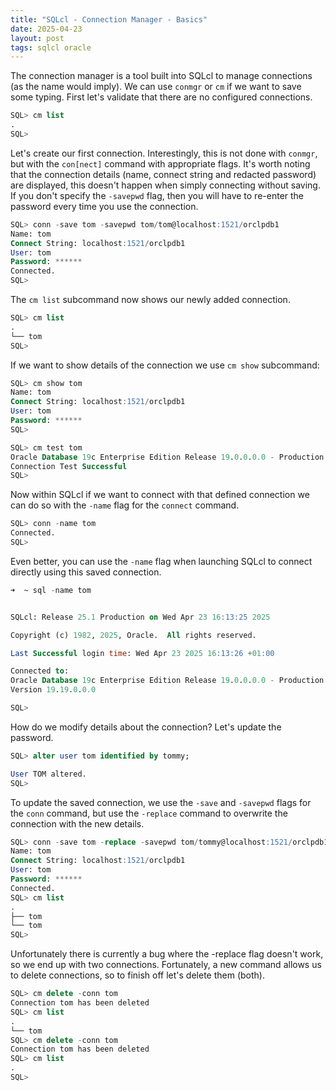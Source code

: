 ```yaml
---
title: "SQLcl - Connection Manager - Basics"
date: 2025-04-23
layout: post
tags: sqlcl oracle
---
```


The connection manager is a tool built into SQLcl to manage connections (as the name would imply).
We can use ```conmgr``` or ```cm``` if we want to save some typing. 
First let's validate that there are no configured connections.

```sql
SQL> cm list
.
SQL> 
```

Let's create our first connection.  Interestingly, this is not done with ```conmgr```, but with the ```con[nect]``` command with appropriate flags.
It's worth noting that the connection details (name, connect string and redacted password) are displayed, this doesn't happen when simply connecting without saving.  If you don't specify the ```-savepwd``` flag, then you will have to re-enter the password every time you use the connection.

```sql
SQL> conn -save tom -savepwd tom/tom@localhost:1521/orclpdb1
Name: tom
Connect String: localhost:1521/orclpdb1
User: tom
Password: ******
Connected.
SQL> 
```

The ```cm list``` subcommand now shows our newly added connection.
```sql
SQL> cm list
.
└── tom
SQL> 
```


If we want to show details of the connection we use ```cm show``` subcommand:
```sql
SQL> cm show tom
Name: tom
Connect String: localhost:1521/orclpdb1
User: tom
Password: ******
SQL> 
```

```sql
SQL> cm test tom
Oracle Database 19c Enterprise Edition Release 19.0.0.0.0 - Production
Connection Test Successful
SQL> 
```

Now within SQLcl if we want to connect with that defined connection we can do so with the ```-name``` flag  for the ```connect``` command.
```sql
SQL> conn -name tom
Connected.
SQL>
```

Even better, you can use the ```-name``` flag when launching SQLcl to connect directly using this saved connection.
```sql
➜  ~ sql -name tom


SQLcl: Release 25.1 Production on Wed Apr 23 16:13:25 2025

Copyright (c) 1982, 2025, Oracle.  All rights reserved.

Last Successful login time: Wed Apr 23 2025 16:13:26 +01:00

Connected to:
Oracle Database 19c Enterprise Edition Release 19.0.0.0.0 - Production
Version 19.19.0.0.0

SQL>
```

How do we modify details about the connection?  Let's update the password.
```sql
SQL> alter user tom identified by tommy;

User TOM altered.
SQL>
```

To update the saved connection, we use the ```-save``` and ```-savepwd``` flags for the ```conn``` command, but use the ```-replace``` command to overwrite the connection with the new details.
```sql
SQL> conn -save tom -replace -savepwd tom/tommy@localhost:1521/orclpdb1
Name: tom
Connect String: localhost:1521/orclpdb1
User: tom
Password: ******
Connected.
SQL> cm list
.
├── tom
└── tom
SQL>
```
Unfortunately there is currently a bug where the -replace flag doesn't work, so we end up with two connections.
Fortunately, a new command allows us to delete connections, so to finish off let's delete them (both).

```sql
SQL> cm delete -conn tom
Connection tom has been deleted
SQL> cm list
.
└── tom
SQL> cm delete -conn tom
Connection tom has been deleted
SQL> cm list
.
SQL>
```